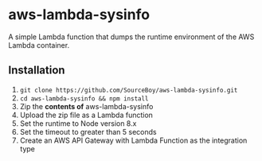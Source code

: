 # aws-lambda-sysinfo #
A simple Lambda function that dumps the runtime environment of the AWS Lambda container.


## Installation ##
1. `git clone https://github.com/SourceBoy/aws-lambda-sysinfo.git`
2. `cd aws-lambda-sysinfo && npm install`
3. Zip the **contents of** aws-lambda-sysinfo
4. Upload the zip file as a Lambda function
5. Set the runtime to Node version 8.x
6. Set the timeout to greater than 5 seconds
7. Create an AWS API Gateway with Lambda Function as the integration type
